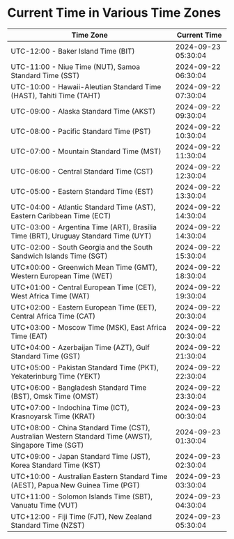 # Current Time in Various Time Zones

| Time Zone | Current Time |
|-----------|--------------|
| UTC-12:00 - Baker Island Time (BIT) | 2024-09-23 05:30:04 |
| UTC-11:00 - Niue Time (NUT), Samoa Standard Time (SST) | 2024-09-22 06:30:04 |
| UTC-10:00 - Hawaii-Aleutian Standard Time (HAST), Tahiti Time (TAHT) | 2024-09-22 07:30:04 |
| UTC-09:00 - Alaska Standard Time (AKST) | 2024-09-22 09:30:04 |
| UTC-08:00 - Pacific Standard Time (PST) | 2024-09-22 10:30:04 |
| UTC-07:00 - Mountain Standard Time (MST) | 2024-09-22 11:30:04 |
| UTC-06:00 - Central Standard Time (CST) | 2024-09-22 12:30:04 |
| UTC-05:00 - Eastern Standard Time (EST) | 2024-09-22 13:30:04 |
| UTC-04:00 - Atlantic Standard Time (AST), Eastern Caribbean Time (ECT) | 2024-09-22 14:30:04 |
| UTC-03:00 - Argentina Time (ART), Brasília Time (BRT), Uruguay Standard Time (UYT) | 2024-09-22 14:30:04 |
| UTC-02:00 - South Georgia and the South Sandwich Islands Time (SGT) | 2024-09-22 15:30:04 |
| UTC±00:00 - Greenwich Mean Time (GMT), Western European Time (WET) | 2024-09-22 18:30:04 |
| UTC+01:00 - Central European Time (CET), West Africa Time (WAT) | 2024-09-22 19:30:04 |
| UTC+02:00 - Eastern European Time (EET), Central Africa Time (CAT) | 2024-09-22 20:30:04 |
| UTC+03:00 - Moscow Time (MSK), East Africa Time (EAT) | 2024-09-22 20:30:04 |
| UTC+04:00 - Azerbaijan Time (AZT), Gulf Standard Time (GST) | 2024-09-22 21:30:04 |
| UTC+05:00 - Pakistan Standard Time (PKT), Yekaterinburg Time (YEKT) | 2024-09-22 22:30:04 |
| UTC+06:00 - Bangladesh Standard Time (BST), Omsk Time (OMST) | 2024-09-22 23:30:04 |
| UTC+07:00 - Indochina Time (ICT), Krasnoyarsk Time (KRAT) | 2024-09-23 00:30:04 |
| UTC+08:00 - China Standard Time (CST), Australian Western Standard Time (AWST), Singapore Time (SGT) | 2024-09-23 01:30:04 |
| UTC+09:00 - Japan Standard Time (JST), Korea Standard Time (KST) | 2024-09-23 02:30:04 |
| UTC+10:00 - Australian Eastern Standard Time (AEST), Papua New Guinea Time (PGT) | 2024-09-23 03:30:04 |
| UTC+11:00 - Solomon Islands Time (SBT), Vanuatu Time (VUT) | 2024-09-23 04:30:04 |
| UTC+12:00 - Fiji Time (FJT), New Zealand Standard Time (NZST) | 2024-09-23 05:30:04 |
